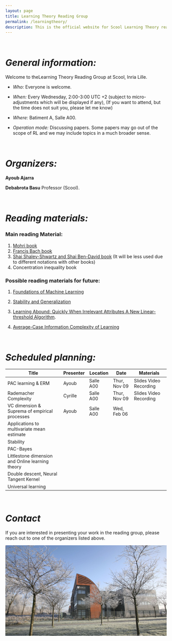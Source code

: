 ```yaml
---
layout: page
title: Learning Theory Reading Group
permalink: /learningtheory/
description: This is the official website for Scool Learning Theory reading group.
---
```


&nbsp;


# ***General information:***

Welcome to theLearning Theory Reading Group at Scool, Inria Lille.

- *Who:* Everyone is welcome.

- *When:* Every Wednesday, 2:00-3:00 UTC +2 (subject to micro-adjustments which will be displayed if any), (If you want to attend, but the time does not suit you, please let me know)

- *Where:* Batiment A, Salle A00.

- *Operation mode:* Discussing papers. Some papers may go out of the scope of RL and we may include topics in a much broader sense.

&nbsp;  

# ***Organizers:***

**Ayoub Ajarra**

**Debabrota Basu**
Professor (Scool).

&nbsp;

# ***Reading materials:***

### Main reading Material:
1. [Mohri book](https://cs.nyu.edu/~mohri/mlbook/)
2. [Francis Bach book](https://www.di.ens.fr/%7Efbach/ltfp_book.pdf)
3. [Shai Shalev-Shwartz and Shai Ben-David book](https://www.cs.huji.ac.il/w~shais/UnderstandingMachineLearning/understanding-machine-learning-theory-algorithms.pdf) (It will be less used due to different notations with other books)
4. Concentration inequality book


### Possible reading materials for future:

1. [Foundations of Machine Learning](https://cs.nyu.edu/~mohri/mlbook/)

2. [Stability and Generalization](https://www.jmlr.org/papers/volume2/bousquet02a/bousquet02a.pdf)

3. [Learning Abound: Quickly When Irrelevant  Attributes A New Linear-threshold Algorithm](https://link.springer.com/article/10.1007/BF00116827?LI=true).

4. [Average-Case Information Complexity of Learning](https://proceedings.mlr.press/v98/nachum19a/nachum19a.pdf)

&nbsp;

# ***Scheduled planning:***

| Title                                            | Presenter | Location  | Date               | Materials              |
|--------------------------------------------------|-----------|-----------|--------------------|------------------------|
| PAC learning & ERM                               | Ayoub     | Salle A00 | Thur, Nov 09       | Slides Video Recording |
| Rademacher Complexity                            | Cyrille   | Salle A00 | Thur, Nov 09       | Slides Video Recording |
| VC dimension & Suprema of empirical processes    | Ayoub     | Salle A00 | Wed, Feb 06        |                        |
| Applications to multivariate mean estimate       |           |           |                    |                        |
| Stability                                        |           |           |                    |                        |
| PAC-Bayes                                        |           |           |                    |                        |
| Littlestone dimension and Online learning theory |           |           |                    |                        |
| Double descent, Neural Tangent Kernel            |           |           |                    |                        |
| Universal learning                               |           |           |                    |                        |

&nbsp;

# ***Contact***


If you are interested in presenting your work in the reading group, please reach out to one of the organizers listed above.


<img src="/assets/img/inria_background.jpg" width="600">
